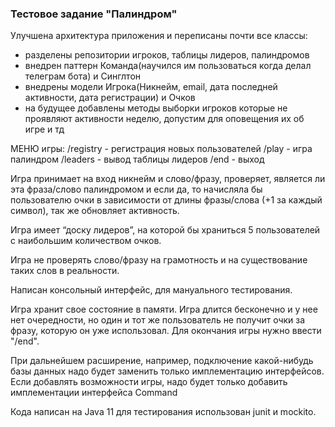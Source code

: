### Тестовое задание "Палиндром"

Улучшена архитектура приложения и переписаны почти все классы: 
- разделены репозитории игроков, таблицы лидеров, палиндромов
- внедрен паттерн Команда(научился им пользоваться когда делал телеграм бота) и Синглтон
- внедрены модели Игрока(Никнейм, email, дата последней активности, дата регистрации) и Очков
- на будущее добавлены методы выборки игроков которые не проявляют активности неделю, допустим для оповещения их об игре и тд


МЕНЮ игры:
/registry - регистрация новых пользователей
/play - игра палиндром
/leaders - вывод таблицы лидеров
/end - выход

Игра принимает на вход никнейм и слово/фразу, проверяет, является ли
эта фраза/слово палиндромом и если да, то начисляла бы пользователю очки в
зависимости от длины фразы/слова (+1 за каждый символ), так же обновляет активность.

Игра имеет “доску лидеров”, на которой бы храниться 5 пользователей с наибольшим количеством
очков. 

Игра не проверять слово/фразу на грамотность и на существование
таких слов в реальности.

Написан консольный интерфейс, для мануального тестирования.

Игра хранит свое состояние в памяти.
Игра длится бесконечно и у нее нет очередности, но один и тот же пользователь
не получит очки за фразу, которую он уже использовал. Для окончания игры нужно ввести "/end".

При дальнейшем расширение, например, подключение какой-нибудь базы данных надо будет заменить только имплементацию интерфейсов.
Если добавлять возможности игры, надо будет только добавить имплементации интерфейса Command

Кода написан на Java 11 для тестирования использован junit и mockito.
